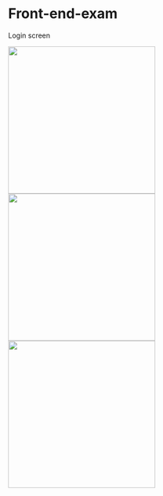 # Front-end-exam

Login screen

<img src="https://github.com/user-attachments/assets/e9aa4a57-8ee7-4f4c-8fa4-00e0fad0b575" width="300" />
<img src="https://github.com/user-attachments/assets/3b8197ab-ee44-4fb5-868f-112160f3bd01" width="300" />
<img src="https://github.com/user-attachments/assets/60af47a5-f8ef-4cc4-a9d1-edd8b41948bf" width="300" />
 
